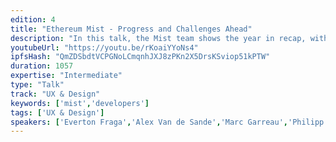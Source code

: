 ```yaml
---
edition: 4
title: "Ethereum Mist - Progress and Challenges Ahead"
description: "In this talk, the Mist team shows the year in recap, with milestones and interesting challenges ahead."
youtubeUrl: "https://youtu.be/rKoaiYYoNs4"
ipfsHash: "QmZDSbdtVCPGNoLCmqnhJXJ8zPKn2X5DrsKSviop51kPTW"
duration: 1057
expertise: "Intermediate"
type: "Talk"
track: "UX & Design"
keywords: ['mist','developers']
tags: ['UX & Design']
speakers: ['Everton Fraga','Alex Van de Sande','Marc Garreau','Philipp Langhans','Ryan Ghods']
---
```

